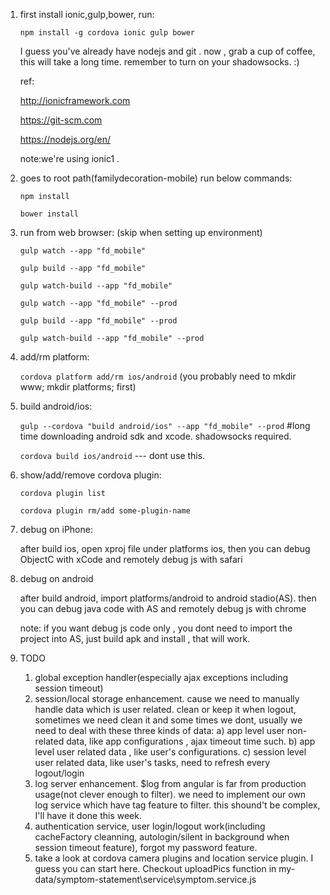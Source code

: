 1. first install ionic,gulp,bower, run:

	`npm install -g cordova ionic gulp bower`

	I guess you've already have nodejs and git . now , grab a cup of coffee, this will take a long time. remember to turn on your shadowsocks. :)

	ref:

	http://ionicframework.com

	https://git-scm.com
	
	https://nodejs.org/en/

	note:we're using ionic1 .

2. goes to root path(familydecoration-mobile) run below commands:

	`npm install`

	`bower install`

3. run from web browser: (skip when setting up environment)
	
	`gulp watch --app "fd_mobile"`

	`gulp build --app "fd_mobile"`

	`gulp watch-build --app "fd_mobile"`

	`gulp watch --app "fd_mobile" --prod`

	`gulp build --app "fd_mobile" --prod`

	`gulp watch-build --app "fd_mobile" --prod`

4. add/rm platform:
	
	`cordova platform add/rm ios/android` (you probably need to mkdir www; mkdir platforms; first)

5. build android/ios:

	`gulp --cordova "build android/ios" --app "fd_mobile" --prod`   #long time downloading android sdk and xcode. shadowsocks required.

	`cordova build ios/android`   --- dont use this.

6. show/add/remove cordova plugin:

	`cordova plugin list`

	`cordova plugin rm/add some-plugin-name`

7. debug on iPhone:
	
	after build ios, open xproj file under platforms ios, then you can debug ObjectC with xCode and remotely debug js with safari

8. debug on android

	after build android, import platforms/android to android stadio(AS). then you can debug java code with AS and remotely debug js with chrome

	note: if you want debug js code only , you dont need to import the project into AS, just build apk and install , that will work.

9. TODO
	1. global exception handler(especially ajax exceptions including session timeout)
	2. session/local storage enhancement. cause we need to manually handle data which is user related. clean or keep it when logout, sometimes we need clean it and some times we dont, usually we need to deal with these three kinds of data:
		a) app level user non-related data, like app configurations , ajax timeout time such.
		b) app level user related data , like user's configurations.
		c) session level user related data, like user's tasks, need to refresh every logout/login
	3. log server enhancement. $log from angular is far from production usage(not clever enough to filter). we need to implement our own log service which have tag feature to filter. this shound't be complex, I'll have it done this week.
	4. authentication service, user login/logout work(including cacheFactory cleanning, autologin/silent in background when session timeout feature), forgot my password feature.
	5. take a look at cordova camera plugins and location service plugin. I guess you can start here. Checkout uploadPics function in my-data/symptom-statement\service\symptom.service.js 
	